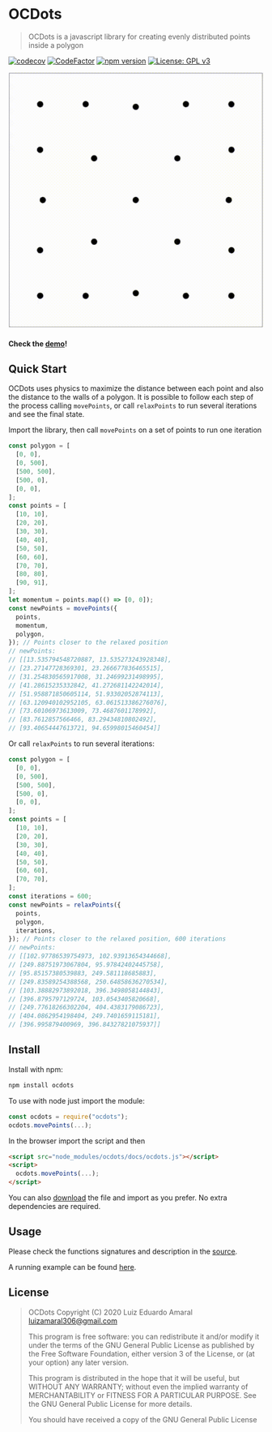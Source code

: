# OCDots

> OCDots is a javascript library for creating evenly distributed points inside a polygon

[![codecov](https://codecov.io/gh/luxedo/ocdots/branch/master/graph/badge.svg)](https://codecov.io/gh/luxedo/ocdots) [![CodeFactor](https://www.codefactor.io/repository/github/luxedo/ocdots/badge)](https://www.codefactor.io/repository/github/luxedo/ocdots) [![npm version](https://badge.fury.io/js/ocdots.svg)](https://badge.fury.io/js/ocdots) [![License: GPL v3](https://img.shields.io/badge/License-GPLv3-blue.svg)](https://www.gnu.org/licenses/gpl-3.0)

![ocdots](docs/ocdots.gif)

#### Check the [demo](https://luxedo.github.io/OCDots/)!

## Quick Start

OCDots uses physics to maximize the distance between each point and
also the distance to the walls of a polygon. It is possible to follow
each step of the process calling `movePoints`, or call `relaxPoints`
to run several iterations and see the final state.

Import the library, then call `movePoints` on a set of points to run
one iteration

```javascript
const polygon = [
  [0, 0],
  [0, 500],
  [500, 500],
  [500, 0],
  [0, 0],
];
const points = [
  [10, 10],
  [20, 20],
  [30, 30],
  [40, 40],
  [50, 50],
  [60, 60],
  [70, 70],
  [80, 80],
  [90, 91],
];
let momentum = points.map(() => [0, 0]);
const newPoints = movePoints({
  points,
  momentum,
  polygon,
}); // Points closer to the relaxed position
// newPoints:
// [[13.535794548720887, 13.535273243928348],
// [23.27147728369301, 23.266677836465515],
// [31.254830565917008, 31.24699231498995],
// [41.28615235332842, 41.272681142242014],
// [51.958871850605114, 51.93302052874113],
// [63.120940102952105, 63.061513386276076],
// [73.60106973613009, 73.4687601178992],
// [83.7612857566466, 83.29434810802492],
// [93.40654447613721, 94.65998015460454]]
```

Or call `relaxPoints` to run several iterations:

```javascript
const polygon = [
  [0, 0],
  [0, 500],
  [500, 500],
  [500, 0],
  [0, 0],
];
const points = [
  [10, 10],
  [20, 20],
  [30, 30],
  [40, 40],
  [50, 50],
  [60, 60],
  [70, 70],
];
const iterations = 600;
const newPoints = relaxPoints({
  points,
  polygon,
  iterations,
}); // Points closer to the relaxed position, 600 iterations
// newPoints:
// [[102.97786539754973, 102.93913654344668],
// [249.88751973067804, 95.97842402445758],
// [95.85157380539883, 249.581118685883],
// [249.83589254388568, 250.64858636270534],
// [103.38882973892018, 396.3498058144843],
// [396.8795797129724, 103.0543405820668],
// [249.77618266302204, 404.4383179086723],
// [404.0862954198404, 249.7401659115181],
// [396.995879400969, 396.84327821075937]]
```

## Install

Install with npm:

```bash
npm install ocdots
```

To use with node just import the module:

```javascript
const ocdots = require("ocdots");
ocdots.movePoints(...);
```

In the browser import the script and then

```html
<script src="node_modules/ocdots/docs/ocdots.js"></script>
<script>
  ocdots.movePoints(...);
</script>
```

You can also [download](https://raw.githubusercontent.com/luxedo/OCDots/master/ocdots.js)
the file and import as you prefer. No extra dependencies are required.

## Usage

Please check the functions signatures and description in the
[source](https://github.com/luxedo/OCDots/blob/master/ocdots.js).

A running example can be found [here](https://luxedo.github.io/OCDots/).

## License

> OCDots
> Copyright (C) 2020 Luiz Eduardo Amaral <luizamaral306@gmail.com>
>
> This program is free software: you can redistribute it and/or modify
> it under the terms of the GNU General Public License as published by
> the Free Software Foundation, either version 3 of the License, or
> (at your option) any later version.
>
> This program is distributed in the hope that it will be useful,
> but WITHOUT ANY WARRANTY; without even the implied warranty of
> MERCHANTABILITY or FITNESS FOR A PARTICULAR PURPOSE. See the
> GNU General Public License for more details.
>
> You should have received a copy of the GNU General Public License
